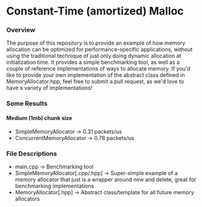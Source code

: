 # Constant-Time (amortized) Malloc
### Overview
The purpose of this repository is to provide an example of how memory allocation can be optimized for performance-specific applications, without using the traditional technique of just only doing dynamic allocation at initialization time. It provides a simple benchmarking tool, as well as a couple of reference implementations of ways to allocate memory. If you'd like to provide your own implementation of the abstract class defined in MemoryAllocator.hpp, feel free to submit a pull request, as we'd love to have a variety of implementations!
### Some Results
#### Medium (1mb) chunk size
- SimpleMemoryAllocator -> 0.31 packets/us
- ConcurrentMemoryAllocator -> 0.78 packets/us
### File Descriptions
- main.cpp -> Benchmarking tool
- SimpleMemoryAllocator[.cpp/.hpp] -> Super-simple example of a memory allocator that just is a wrapper around new and delete, great for benchmarking implementations
- MemoryAllocator[.hpp] -> Abstract class/template for all future memory allocators